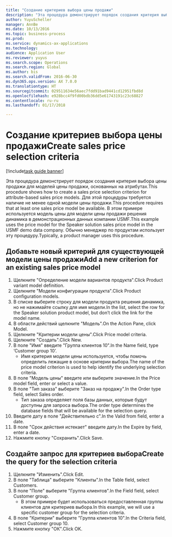 ```yaml
--- 
title: "Создание критериев выбора цены продажи"
description: "Эта процедура демонстрирует порядок создания критерия выбора цены продажи для моделей цены продажи, основанных на атрибутах."
author: YuyuScheller
manager: AnnBe
ms.date: 10/13/2016
ms.topic: business-process
ms.prod: 
ms.service: dynamics-ax-applications
ms.technology: 
audience: Application User
ms.reviewer: yuyus
ms.search.scope: Operations
ms.search.region: Global
ms.author: bis
ms.search.validFrom: 2016-06-30
ms.dyn365.ops.version: AX 7.0.0
ms.translationtype: HT
ms.sourcegitcommit: 029511634e56aec7fdd91bad9441cd12951fbd8d
ms.openlocfilehash: e928bcc4f9fd00bdb36dd5e61743191c23c68827
ms.contentlocale: ru-ru
ms.lasthandoff: 01/17/2018

---
```

# <a name="create-sales-price-selection-criteria"></a><span data-ttu-id="1a686-103">Создание критериев выбора цены продажи</span><span class="sxs-lookup"><span data-stu-id="1a686-103">Create sales price selection criteria</span></span>

[!include[task guide banner](../../includes/task-guide-banner.md)]

<span data-ttu-id="1a686-104">Эта процедура демонстрирует порядок создания критерия выбора цены продажи для моделей цены продажи, основанных на атрибутах.</span><span class="sxs-lookup"><span data-stu-id="1a686-104">This procedure shows how to create a sales price selection criterion for attribute-based sales price models.</span></span> <span data-ttu-id="1a686-105">Для этой процедуры требуется наличие не менее одной модели цены продажи.</span><span class="sxs-lookup"><span data-stu-id="1a686-105">This procedure requires that at least one sales price model be available.</span></span> <span data-ttu-id="1a686-106">В этом примере используется модель цены для модели цены продажи решения динамика в демонстрационных данных компании USMF.</span><span class="sxs-lookup"><span data-stu-id="1a686-106">This example uses the price model for the Speaker solution sales price model in the USMF demo data company.</span></span> <span data-ttu-id="1a686-107">Обычно менеджер по продуктам использует эту процедуру.</span><span class="sxs-lookup"><span data-stu-id="1a686-107">Typically, a product manager uses this procedure.</span></span>


## <a name="add-a-new-criterion-for-an-existing-sales-price-model"></a><span data-ttu-id="1a686-108">Добавьте новый критерий для существующей модели цены продажи</span><span class="sxs-lookup"><span data-stu-id="1a686-108">Add a new criterion for an existing sales price model</span></span>
1. <span data-ttu-id="1a686-109">Щелкните "Определение модели вариантов продукта".</span><span class="sxs-lookup"><span data-stu-id="1a686-109">Click Product variant model definition.</span></span>
2. <span data-ttu-id="1a686-110">Щелкните "Модели конфигурации продукта".</span><span class="sxs-lookup"><span data-stu-id="1a686-110">Click Product configuration models.</span></span>
3. <span data-ttu-id="1a686-111">В списке выберите строку для модели продукта решения динамика, но не нажимайте ссылку для имя модели.</span><span class="sxs-lookup"><span data-stu-id="1a686-111">In the list, select the row for the Speaker solution product model, but don’t click the link for the model name.</span></span>
4. <span data-ttu-id="1a686-112">В области действий щелкните "Модель".</span><span class="sxs-lookup"><span data-stu-id="1a686-112">On the Action Pane, click Model.</span></span>
5. <span data-ttu-id="1a686-113">Щелкните "Критерии модели цены".</span><span class="sxs-lookup"><span data-stu-id="1a686-113">Click Price model criteria.</span></span>
6. <span data-ttu-id="1a686-114">Щелкните "Создать".</span><span class="sxs-lookup"><span data-stu-id="1a686-114">Click New.</span></span>
7. <span data-ttu-id="1a686-115">В поле "Имя" введите "Группа клиентов 10".</span><span class="sxs-lookup"><span data-stu-id="1a686-115">In the Name field, type ‘Customer group 10’.</span></span>
    * <span data-ttu-id="1a686-116">Имя критерия модели цены используется, чтобы помочь определить лежащие в основе критерии выбора.</span><span class="sxs-lookup"><span data-stu-id="1a686-116">The name of the price model criterion is used to help identify the underlying selection criteria.</span></span>  
8. <span data-ttu-id="1a686-117">В поле "Модель цены" введите или выберите значение.</span><span class="sxs-lookup"><span data-stu-id="1a686-117">In the Price model field, enter or select a value.</span></span>
9. <span data-ttu-id="1a686-118">В поле "Тип заказа" выберите "Заказ на продажу".</span><span class="sxs-lookup"><span data-stu-id="1a686-118">In the Order type field, select Sales order.</span></span>
    * <span data-ttu-id="1a686-119">Тип заказа определяет поля базы данных, которые будут доступны для запроса выбора.</span><span class="sxs-lookup"><span data-stu-id="1a686-119">The order type determines the database fields that will be available for the selection query.</span></span>  
10. <span data-ttu-id="1a686-120">Введите дату в поле "Действительно с".</span><span class="sxs-lookup"><span data-stu-id="1a686-120">In the Valid from field, enter a date.</span></span>
11. <span data-ttu-id="1a686-121">В поле "Срок действия истекает" введите дату.</span><span class="sxs-lookup"><span data-stu-id="1a686-121">In the Expire by field, enter a date.</span></span>
12. <span data-ttu-id="1a686-122">Нажмите кнопку "Сохранить".</span><span class="sxs-lookup"><span data-stu-id="1a686-122">Click Save.</span></span>

## <a name="create-the-query-for-the-selection-criteria"></a><span data-ttu-id="1a686-123">Создайте запрос для критериев выбора</span><span class="sxs-lookup"><span data-stu-id="1a686-123">Create the query for the selection criteria</span></span>
1. <span data-ttu-id="1a686-124">Щелкните "Изменить".</span><span class="sxs-lookup"><span data-stu-id="1a686-124">Click Edit.</span></span>
2. <span data-ttu-id="1a686-125">В поле "Таблица" выберите "Клиенты".</span><span class="sxs-lookup"><span data-stu-id="1a686-125">In the Table field, select Customers.</span></span> 
3. <span data-ttu-id="1a686-126">В поле "Поле" выберите "Группа клиентов".</span><span class="sxs-lookup"><span data-stu-id="1a686-126">In the Field field, select Customer group.</span></span>
    * <span data-ttu-id="1a686-127">В этом примере будет использоваться предоставленная группы клиентов для критериев выбора.</span><span class="sxs-lookup"><span data-stu-id="1a686-127">In this example, we will use a specific customer group for the selection criteria.</span></span>  
4. <span data-ttu-id="1a686-128">В поле "Критерии" выберите "Группа клиентов 10".</span><span class="sxs-lookup"><span data-stu-id="1a686-128">In the Criteria field, select Customer group 10.</span></span> 
5. <span data-ttu-id="1a686-129">Нажмите кнопку "OК".</span><span class="sxs-lookup"><span data-stu-id="1a686-129">Click OK.</span></span>


